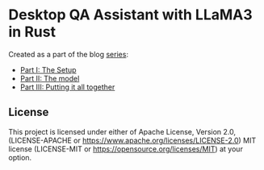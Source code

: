 # Desktop QA Assistant with LLaMA3 in Rust
Created as a part of the blog [series](https://blog.anubhab.me/tech/desktop-qa-assistant-with-llama3-in-rust/):

- [Part I: The Setup](https://blog.anubhab.me/tech/desktop-qa-assistant-with-llama3-in-rust/part-1/)
- [Part II: The model](https://blog.anubhab.me/tech/desktop-qa-assistant-with-llama3-in-rust/part-2/)
- [Part III: Putting it all together](https://blog.anubhab.me/tech/desktop-qa-assistant-with-llama3-in-rust/part-3/)

<!-- ## Output
<video src="https://blog.anubhab.me/vid/llama3-tauri.mp4" width="300" /> -->

## License

This project is licensed under either of
Apache License, Version 2.0, (LICENSE-APACHE or https://www.apache.org/licenses/LICENSE-2.0)
MIT license (LICENSE-MIT or https://opensource.org/licenses/MIT)
at your option.